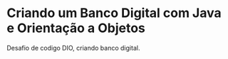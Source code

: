 # Criando um Banco Digital com Java e Orientação a Objetos

Desafio de codigo DIO, criando banco digital.